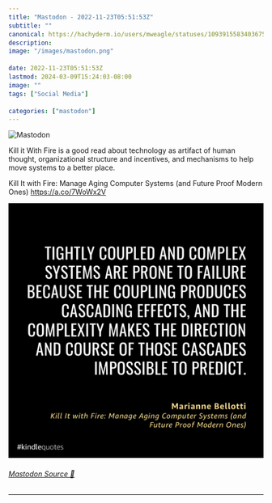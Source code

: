 ```yaml
---
title: "Mastodon - 2022-11-23T05:51:53Z"
subtitle: ""
canonical: https://hachyderm.io/users/mweagle/statuses/109391558340367549
description:
image: "/images/mastodon.png"

date: 2022-11-23T05:51:53Z
lastmod: 2024-03-09T15:24:03-08:00
image: ""
tags: ["Social Media"]

categories: ["mastodon"]
---
```

![Mastodon](/images/mastodon.png)

<p>Kill it With Fire is a good read about technology as artifact of human thought, organizational structure and incentives, and mechanisms to help move systems to a better place. </p><p>Kill It with Fire: Manage Aging Computer Systems (and Future Proof Modern Ones) <a href="https://a.co/7WoWx2V" target="_blank" rel="nofollow noopener noreferrer" translate="no"><span class="invisible">https://</span><span class="">a.co/7WoWx2V</span><span class="invisible"></span></a></p>

![TIGHTLY COUPLED AND COMPLEX SYSTEMS ARE PRONE TO FAILURE BECAUSE THE COUPLING PRODUCES CASCADING EFFECTS, AND THE COMPLEXITY MAKES THE DIRECTION AND COURSE OF THOSE CASCADES IMPOSSIBLE TO PREDICT. Marianne Bellotti Kill It with Fire: Manage Aging Computer Systems land Future Proof Modern Ones) #kindlequotes](6642a93216e90f98.png)

###### [Mastodon Source 🐘](https://hachyderm.io/@mweagle/109391558340367549)

___

